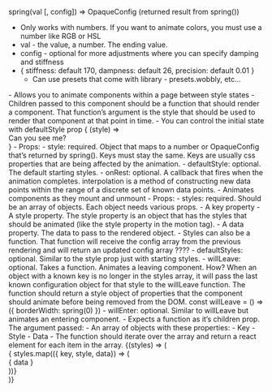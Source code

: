 spring(val [, config]) => OpaqueConfig (returned result from spring())
- Only works with numbers. If you want to animate colors, you must use a number like RGB or HSL
- val - the value, a number. The ending value.
- config - optional for more adjustments where you can specify damping and stiffness
-  { stiffness: default 170, 
	 dampness: default 26,
	 precision: default 0.01 }
    - Can use presets that come with library - presets.wobbly, etc… 

<Motion>
- Allows you to animate components within a page between style states
- Children passed to this component should be a function that should render a component. That function’s argument is the style that should be used to render that component at that point in time. 
- You can control the initial state with defaultStyle prop
  <Motion defaultStyle={{ opacity: 0 }} style={{ opacity: spring(1) }}>
    { (style) => <div style={style}>Can you see me?</div> }
 </Motion>
- Props: 
    - style: required. Object that maps to a number or OpaqueConfig that’s returned by spring(). Keys must stay the same. Keys are usually css properties that are being affected by the animation.
    - defaultStyle: optional. The default starting styles. 
    - onRest: optional. A callback that fires when the animation completes.
interpolation is a method of constructing new data points within the range of a discrete set of known data points.

<TransitionMotion>
- Animates components as they mount and unmount
- Props: 
    - styles: required. Should be an array of objects. Each object needs various props. 
        - A key property
        - A style property. The style property is an object that has the styles that should be animated (like the style property in the motion tag). 
        - A data property. The data to pass to the rendered object. 
        - Styles can also be a function. That function will receive the config array from the previous rendering and will return an updated config array ????
    - defaultStyles: optional. Similar to the style prop just with starting styles.
    - willLeave: optional. Takes a function. Animates a leaving component. How? When an object with a known key is no longer in the styles array, it will pass the last known configuration object for that style to the willLeave function. The function should return a style object of properties that the component should animate before being removed from the DOM.
const willLeave = () => ({
  borderWidth: spring(0)
})
    - willEnter: optional. Similar to willLeave but animates an entering component.
- Expects a function as it’s children prop. The argument passed:
    - An array of objects with these properties:
        - Key
        - Style
        - Data 
    - The function should iterate over the array and return a react element for each item in the array. 
{(styles) => (
      <div>
        { styles.map(({ key, style, data}) => (
          <div key={key} style={{
            borderColor: 'black',
            borderStyle: 'solid',
            ...style
          }}>{ data }</div>
        ))}
      </div>
   )}
